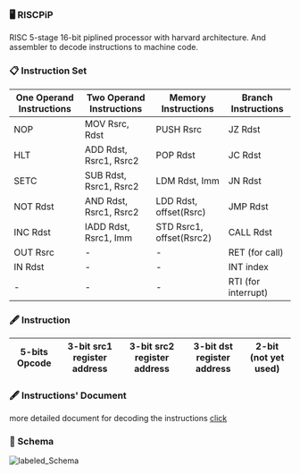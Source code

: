 ### :desktop_computer: RISCPiP
RISC 5-stage 16-bit piplined processor with harvard architecture. And assembler to decode instructions to machine code.

### 📋 Instruction Set
| One Operand Instructions | Two Operand Instructions  |  Memory Instructions |  Branch Instructions |
|---|---|---|---|
| NOP  |  MOV Rsrc, Rdst |  PUSH Rsrc |  JZ Rdst |
| HLT  | ADD Rdst, Rsrc1, Rsrc2  |  POP Rdst |  JC Rdst |
|  SETC |SUB Rdst, Rsrc1, Rsrc2   | LDM Rdst, Imm  | JN Rdst  |
|  NOT Rdst| AND Rdst, Rsrc1, Rsrc2  | LDD Rdst, offset(Rsrc)  | JMP Rdst  |
|  INC Rdst|  IADD Rdst, Rsrc1, Imm | STD Rsrc1, offset(Rsrc2)  | CALL Rdst  |
|  OUT Rsrc | -  | -  | RET  (for call)|
|  IN Rdst |   - | -  |  INT index |
| - |  - | -  |  RTI (for interrupt)|

### :fountain_pen: Instruction
| 5-bits Opcode | 3-bit src1 register address |  3-bit src2 register address |  3-bit dst register address | 2-bit (not yet used) |
|---            |---                          |---                           |---                          |---                   |

### :fountain_pen: Instructions' Document
more detailed document for decoding the instructions [click](https://github.com/menna15/RISCPiP/blob/main/CMP301_Fall_2021_Project.pdf)

### :art: Schema
![labeled_Schema](https://user-images.githubusercontent.com/49396399/153276671-358fe7a0-e7c9-4147-8690-72e66b8d7b37.png)
